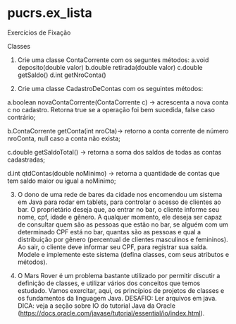 # pucrs.ex_lista

Exercícios de Fixação

Classes

1. Crie uma classe ContaCorrente com os seguntes métodos:
a.void deposito(double valor)
b.double retirada(double valor)
c.double getSaldo()
d.int getNroConta()

2. Crie uma classe CadastroDeContas com os seguintes métodos:

a.boolean novaContaCorrente(ContaCorrente c) -> acrescenta a nova conta 
c no cadastro. Retorna true se a operação foi bem sucedida, false caso contrário;

b.ContaCorrente getConta(int nroCta)-> retorno a conta corrente
de número nroConta, null caso a conta não exista;

c.double  getSaldoTotal() ->  retorna  a  soma  dos  saldos  de  todas  as 
contas cadastradas;

d.int  qtdContas(double  noMinimo) -> retorna a quantidade de contas que
tem saldo maior ou igual a noMinimo;

3. O dono de uma rede de bares da cidade nos encomendou um sistema em Java para rodar em
tablets, para controlar o acesso de clientes ao bar. O proprietário deseja que, ao entrar
no bar, o cliente informe seu nome, cpf, idade e gênero.
A qualquer momento, ele  deseja  ser  capaz  de  consultar  quem  são as  pessoas
que estão no bar, se alguém com um determinado CPF está no bar, quantas são as pessoas e
qual a distribuição por gênero (percentual de clientes  masculinos e  femininos).
Ao sair, o cliente deve informar seu CPF, para registrar sua saída. Modele e implemente
este sistema (defina classes, com seus atributos e métodos).

4. O Mars Rover é um problema bastante utilizado por permitir discutir a definição de 
classes, e utilizar vários dos conceitos que temos estudado. Vamos exercitar, aqui, os 
princípios de projetos de classes e os fundamentos da linguagem Java.
DESAFIO: Ler arquivos em java.
DICA: veja a seção sobre IO do tutorial Java da Oracle (https://docs.oracle.com/javase/tutorial/essential/io/index.html).
